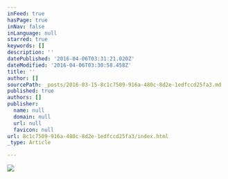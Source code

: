 ```yaml
---
inFeed: true
hasPage: true
inNav: false
inLanguage: null
starred: true
keywords: []
description: ''
datePublished: '2016-04-06T03:31:21.020Z'
dateModified: '2016-04-06T03:30:58.458Z'
title: ''
author: []
sourcePath: _posts/2016-03-15-8c1c7509-916a-480c-8d2e-1edfccd25fa3.md
published: true
authors: []
publisher:
  name: null
  domain: null
  url: null
  favicon: null
url: 8c1c7509-916a-480c-8d2e-1edfccd25fa3/index.html
_type: Article

---
```

![](https://the-grid-user-content.s3-us-west-2.amazonaws.com/43783c6a-29f7-421e-a33b-b2c3ca0a3d66.png)
